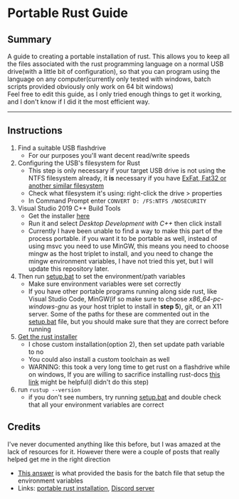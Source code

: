 # Portable Rust Guide
  
## Summary
A guide to creating a portable installation of rust.  This allows you to keep all the files associated with the rust programming language on a normal USB drive(with a little bit of configuration), so that you can program using the language on any computer(currently only tested with windows, batch scripts provided obviously only work on 64 bit windows)  
Feel free to edit this guide, as I only tried enough things to get it working, and I don't know if I did it the most efficient way.
___
## Instructions
1. Find a suitable USB flashdrive
   + For our purposes you'll want decent read/write speeds
2. Configuring the USB's filesystem for Rust
   + This step is only necessary if your target USB drive is not using the NTFS filesystem already,  it **is** necessary if you have [ExFat, Fat32 or another similar filesystem](https://github.com/rust-lang/rustup/issues/2680)
   + Check what filesystem it's using: right-click the drive > properties
   + In Command Prompt enter ```CONVERT D: /FS:NTFS /NOSECURITY```
3. Visual Studio 2019 C++ Build Tools
   + Get the installer [here](https://visualstudio.microsoft.com/thank-you-downloading-visual-studio/?sku=BuildTools&rel=16)
   + Run it and select *Desktop Development with C++* then click install
   + Currently I have been unable to find a way to make this part of the process portable. if you want it to be portable as well, instead of using msvc you need to use MinGW, this means you need to choose mingw as the host triplet to install, and you need to change the mingw environment variables, I have not tried this yet, but I will update this repository later.
4. Then run [setup.bat](https://github.com/TheBluePineapple/portable-rust-guide/blob/main/setup.bat) to set the environment/path variables
   + Make sure environment variables were set correctly
   + If you have other portable programs running along side rust, like Visual Studio Code, MinGW(if so make sure to choose _x86_64-pc-windows-gnu_ as your host triplet to install in **step 5**), git, or an X11 server.  Some of the paths for these are commented out in the [setup.bat](https://github.com/TheBluePineapple/portable-rust-guide/blob/main/setup.bat) file, but you should make sure that they are correct before running
5. [Get the rust installer](https://www.rust-lang.org/tools/install)
   + I chose custom installation(option 2), then set update path variable to no
   + You could also install a custom toolchain as well
   + WARNING: this took a very long time to get rust on a flashdrive while on windows, If you are willing to sacrifice installing rust-docs [this link](https://github.com/rust-lang/rustup/issues/2444) might be helpful(I didn't do this step)
6. run ```rustup --version```
   + if you don't see numbers, try running [setup.bat](https://github.com/TheBluePineapple/portable-rust-guide/blob/main/setup.bat) and double check that all your environment variables are correct



## Credits
I've never documented anything like this before, but I was amazed at the lack of resources for it.  However there were a couple of posts that really helped get me in the right direction  
   * [This answer](https://stackoverflow.com/questions/53928194/how-do-i-get-a-portable-installation-of-the-rust-programming-language#answer-66615774) is what provided the basis for the batch file that setup the environment variables
   * Links: [portable rust installation](https://users.rust-lang.org/t/solved-portable-rust-installation/12559), [Discord server](https://discord.com/invite/rust-lang-community)